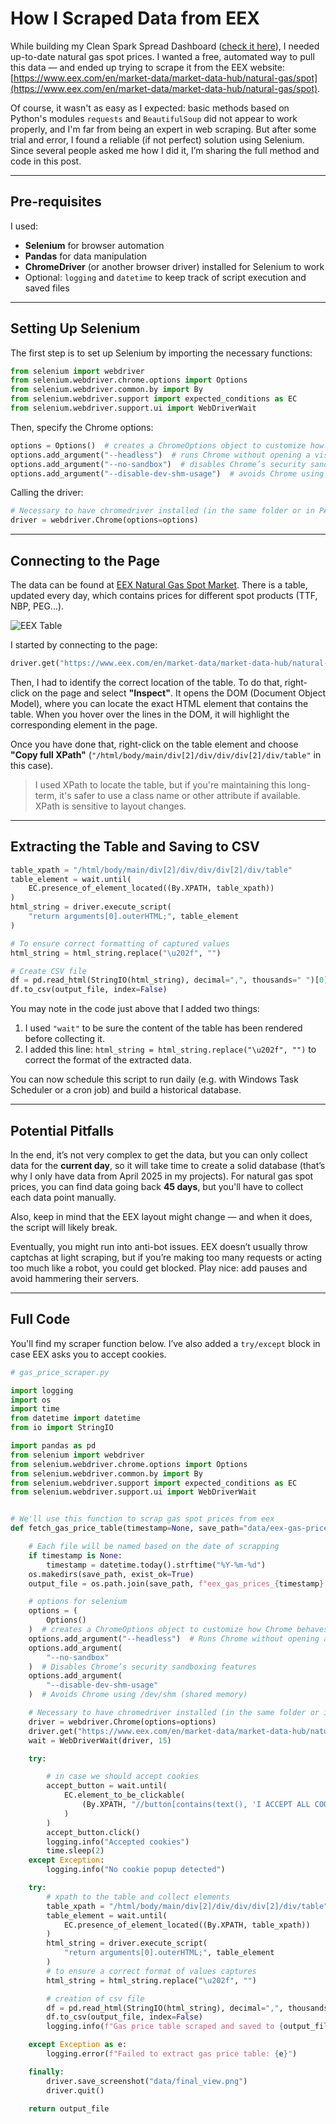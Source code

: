 
# **How I Scraped Data from EEX**

While building my Clean Spark Spread Dashboard ([check it here](https://css-calculator.streamlit.app/)), I needed up-to-date natural gas spot prices. I wanted a free, automated way to pull this data — and ended up trying to scrape it from the EEX website: [https://www.eex.com/en/market-data/market-data-hub/natural-gas/spot](https://www.eex.com/en/market-data/market-data-hub/natural-gas/spot).

Of course, it wasn't as easy as I expected: basic methods based on Python's modules `requests` and `BeautifulSoup` did not appear to work properly, and I'm far from being an expert in web scraping. But after some trial and error, I found a reliable (if not perfect) solution using Selenium. Since several people asked me how I did it, I’m sharing the full method and code in this post.

---

## **Pre-requisites**

I used:

- **Selenium** for browser automation  
- **Pandas** for data manipulation  
- **ChromeDriver** (or another browser driver) installed for Selenium to work  
- Optional: `logging` and `datetime` to keep track of script execution and saved files

---

## **Setting Up Selenium**

The first step is to set up Selenium by importing the necessary functions:

```python
from selenium import webdriver
from selenium.webdriver.chrome.options import Options
from selenium.webdriver.common.by import By
from selenium.webdriver.support import expected_conditions as EC
from selenium.webdriver.support.ui import WebDriverWait
```

Then, specify the Chrome options:

```python
options = Options()  # creates a ChromeOptions object to customize how Chrome behaves
options.add_argument("--headless")  # runs Chrome without opening a visible window
options.add_argument("--no-sandbox")  # disables Chrome’s security sandboxing features
options.add_argument("--disable-dev-shm-usage")  # avoids Chrome using /dev/shm (shared memory)
```

Calling the driver:

```python
# Necessary to have chromedriver installed (in the same folder or in PATH)
driver = webdriver.Chrome(options=options)
```

---

## **Connecting to the Page**

The data can be found at [EEX Natural Gas Spot Market](https://www.eex.com/en/market-data/market-data-hub/natural-gas/spot). There is a table, updated every day, which contains prices for different spot products (TTF, NBP, PEG...).

![EEX Table](../images/2025-05-26_eex_table.png)

I started by connecting to the page:

```python
driver.get("https://www.eex.com/en/market-data/market-data-hub/natural-gas/spot")
```

Then, I had to identify the correct location of the table. To do that, right-click on the page and select **"Inspect"**. It opens the DOM (Document Object Model), where you can locate the exact HTML element that contains the table. When you hover over the lines in the DOM, it will highlight the corresponding element in the page.

Once you have done that, right-click on the table element and choose **"Copy full XPath"** (`"/html/body/main/div[2]/div/div/div[2]/div/table"` in this case).

> I used XPath to locate the table, but if you're maintaining this long-term, it's safer to use a class name or other attribute if available. XPath is sensitive to layout changes.

---

## **Extracting the Table and Saving to CSV**

```python
table_xpath = "/html/body/main/div[2]/div/div/div[2]/div/table"
table_element = wait.until(
    EC.presence_of_element_located((By.XPATH, table_xpath))
)
html_string = driver.execute_script(
    "return arguments[0].outerHTML;", table_element
)

# To ensure correct formatting of captured values
html_string = html_string.replace("\u202f", "")

# Create CSV file
df = pd.read_html(StringIO(html_string), decimal=",", thousands=" ")[0]
df.to_csv(output_file, index=False)
```

You may note in the code just above that I added two things:  
1. I used `"wait"` to be sure the content of the table has been rendered before collecting it.  
2. I added this line: `html_string = html_string.replace("\u202f", "")` to correct the format of the extracted data.

You can now schedule this script to run daily (e.g. with Windows Task Scheduler or a cron job) and build a historical database.

---

## **Potential Pitfalls**

In the end, it’s not very complex to get the data, but you can only collect data for the **current day**, so it will take time to create a solid database (that’s why I only have data from April 2025 in my projects). For natural gas spot prices, you can find data going back **45 days**, but you'll have to collect each data point manually.

Also, keep in mind that the EEX layout might change — and when it does, the script will likely break.

Eventually, you might run into anti-bot issues. EEX doesn’t usually throw captchas at light scraping, but if you’re making too many requests or acting too much like a robot, you could get blocked. Play nice: add pauses and avoid hammering their servers.

---

## **Full Code**

You'll find my scraper function below. I’ve also added a `try/except` block in case EEX asks you to accept cookies.

```python
# gas_price_scraper.py

import logging
import os
import time
from datetime import datetime
from io import StringIO

import pandas as pd
from selenium import webdriver
from selenium.webdriver.chrome.options import Options
from selenium.webdriver.common.by import By
from selenium.webdriver.support import expected_conditions as EC
from selenium.webdriver.support.ui import WebDriverWait


# We'll use this function to scrap gas spot prices from eex
def fetch_gas_price_table(timestamp=None, save_path="data/eex-gas-prices"):

    # Each file will be named based on the date of scrapping
    if timestamp is None:
        timestamp = datetime.today().strftime("%Y-%m-%d")
    os.makedirs(save_path, exist_ok=True)
    output_file = os.path.join(save_path, f"eex_gas_prices_{timestamp}.csv")

    # options for selenium
    options = (
        Options()
    )  # creates a ChromeOptions object to customize how Chrome behaves
    options.add_argument("--headless")  # Runs Chrome without opening a visible window.
    options.add_argument(
        "--no-sandbox"
    )  # Disables Chrome’s security sandboxing features
    options.add_argument(
        "--disable-dev-shm-usage"
    )  # Avoids Chrome using /dev/shm (shared memory)

    # Necessary to have chromedriver installed (in the same folder or in PATH)
    driver = webdriver.Chrome(options=options)
    driver.get("https://www.eex.com/en/market-data/market-data-hub/natural-gas/spot")
    wait = WebDriverWait(driver, 15)

    try:

        # in case we should accept cookies
        accept_button = wait.until(
            EC.element_to_be_clickable(
                (By.XPATH, "//button[contains(text(), 'I ACCEPT ALL COOKIES')]")
            )
        )
        accept_button.click()
        logging.info("Accepted cookies")
        time.sleep(2)
    except Exception:
        logging.info("No cookie popup detected")

    try:
        # xpath to the table and collect elements
        table_xpath = "/html/body/main/div[2]/div/div/div[2]/div/table"
        table_element = wait.until(
            EC.presence_of_element_located((By.XPATH, table_xpath))
        )
        html_string = driver.execute_script(
            "return arguments[0].outerHTML;", table_element
        )
        # to ensure a correct format of values captures
        html_string = html_string.replace("\u202f", "")

        # creation of csv file
        df = pd.read_html(StringIO(html_string), decimal=",", thousands=" ")[0]
        df.to_csv(output_file, index=False)
        logging.info(f"Gas price table scraped and saved to {output_file}")

    except Exception as e:
        logging.error(f"Failed to extract gas price table: {e}")

    finally:
        driver.save_screenshot("data/final_view.png")
        driver.quit()

    return output_file
```